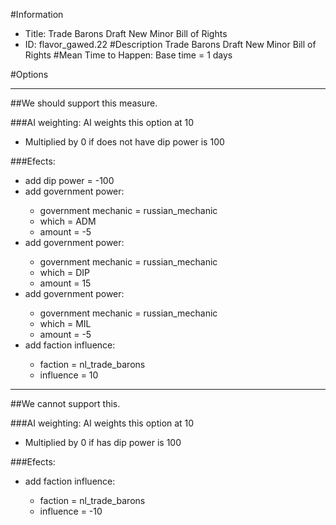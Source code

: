 #Information
 - Title: Trade Barons Draft New Minor Bill of Rights
 - ID: flavor_gawed.22
#Description
Trade Barons Draft New Minor Bill of Rights
#Mean Time to Happen:
Base time = 1 days

#Options

___
##We should support this measure.

###AI weighting:
AI weights this option at 10
 - Multiplied by 0 if does not have dip power is 100


###Efects:<ul><li>add dip power = -100</li><li>add government power:</li><ul><li>government mechanic = russian_mechanic</li><li>which = ADM</li><li>amount = -5</li></ul><li>add government power:</li><ul><li>government mechanic = russian_mechanic</li><li>which = DIP</li><li>amount = 15</li></ul><li>add government power:</li><ul><li>government mechanic = russian_mechanic</li><li>which = MIL</li><li>amount = -5</li></ul><li>add faction influence:</li><ul><li>faction = nl_trade_barons</li><li>influence = 10</li></ul></ul>

___
##We cannot support this.

###AI weighting:
AI weights this option at 10
 - Multiplied by 0 if has dip power is 100


###Efects:<ul><li>add faction influence:</li><ul><li>faction = nl_trade_barons</li><li>influence = -10</li></ul></ul>
